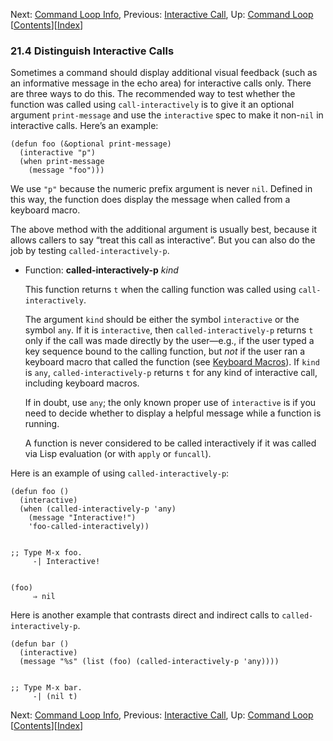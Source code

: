 <!-- This is the GNU Emacs Lisp Reference Manual
corresponding to Emacs version 27.2.

Copyright (C) 1990-1996, 1998-2021 Free Software Foundation,
Inc.

Permission is granted to copy, distribute and/or modify this document
under the terms of the GNU Free Documentation License, Version 1.3 or
any later version published by the Free Software Foundation; with the
Invariant Sections being "GNU General Public License," with the
Front-Cover Texts being "A GNU Manual," and with the Back-Cover
Texts as in (a) below.  A copy of the license is included in the
section entitled "GNU Free Documentation License."

(a) The FSF's Back-Cover Text is: "You have the freedom to copy and
modify this GNU manual.  Buying copies from the FSF supports it in
developing GNU and promoting software freedom." -->

<!-- Created by GNU Texinfo 6.7, http://www.gnu.org/software/texinfo/ -->

Next: [Command Loop Info](Command-Loop-Info.html), Previous: [Interactive Call](Interactive-Call.html), Up: [Command Loop](Command-Loop.html)   \[[Contents](index.html#SEC_Contents "Table of contents")]\[[Index](Index.html "Index")]

### 21.4 Distinguish Interactive Calls

Sometimes a command should display additional visual feedback (such as an informative message in the echo area) for interactive calls only. There are three ways to do this. The recommended way to test whether the function was called using `call-interactively` is to give it an optional argument `print-message` and use the `interactive` spec to make it non-`nil` in interactive calls. Here’s an example:

    (defun foo (&optional print-message)
      (interactive "p")
      (when print-message
        (message "foo")))

We use `"p"` because the numeric prefix argument is never `nil`. Defined in this way, the function does display the message when called from a keyboard macro.

The above method with the additional argument is usually best, because it allows callers to say “treat this call as interactive”. But you can also do the job by testing `called-interactively-p`.

*   Function: **called-interactively-p** *kind*

    This function returns `t` when the calling function was called using `call-interactively`.

    The argument `kind` should be either the symbol `interactive` or the symbol `any`. If it is `interactive`, then `called-interactively-p` returns `t` only if the call was made directly by the user—e.g., if the user typed a key sequence bound to the calling function, but *not* if the user ran a keyboard macro that called the function (see [Keyboard Macros](Keyboard-Macros.html)). If `kind` is `any`, `called-interactively-p` returns `t` for any kind of interactive call, including keyboard macros.

    If in doubt, use `any`; the only known proper use of `interactive` is if you need to decide whether to display a helpful message while a function is running.

    A function is never considered to be called interactively if it was called via Lisp evaluation (or with `apply` or `funcall`).

Here is an example of using `called-interactively-p`:

    (defun foo ()
      (interactive)
      (when (called-interactively-p 'any)
        (message "Interactive!")
        'foo-called-interactively))

```
```

    ;; Type M-x foo.
         -| Interactive!

```
```

    (foo)
         ⇒ nil

Here is another example that contrasts direct and indirect calls to `called-interactively-p`.

    (defun bar ()
      (interactive)
      (message "%s" (list (foo) (called-interactively-p 'any))))

```
```

    ;; Type M-x bar.
         -| (nil t)

Next: [Command Loop Info](Command-Loop-Info.html), Previous: [Interactive Call](Interactive-Call.html), Up: [Command Loop](Command-Loop.html)   \[[Contents](index.html#SEC_Contents "Table of contents")]\[[Index](Index.html "Index")]
